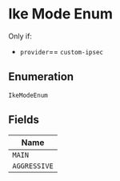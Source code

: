 
# Ike Mode Enum

Only if:

* `provider`== `custom-ipsec`

## Enumeration

`IkeModeEnum`

## Fields

| Name |
|  --- |
| `MAIN` |
| `AGGRESSIVE` |

